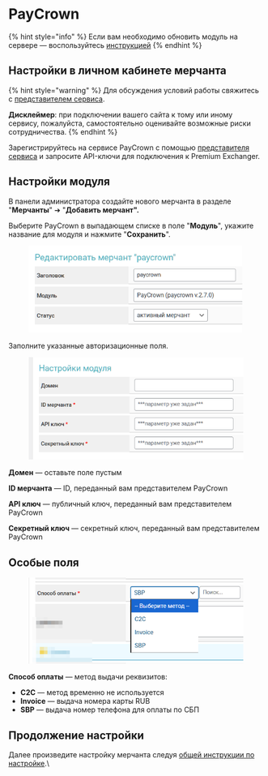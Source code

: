 # PayCrown

{% hint style="info" %}
Если вам необходимо обновить модуль на сервере — воспользуйтесь [инструкцией](https://premium.gitbook.io/main/osnovnye-nastroiki/faq/obnovlenie-failov-skripta-na-servere/kak-obnovit-faily-na-servere#moduli-merchantov-i-avtovyplat)
{% endhint %}

## Настройки в личном кабинете мерчанта

{% hint style="warning" %}
Для обсуждения условий работы свяжитесь с [представителем сервиса](https://t.me/paycrown_chief).

**Дисклеймер**: при подключении вашего сайта к тому или иному сервису, пожалуйста, самостоятельно оценивайте возможные риски сотрудничества.
{% endhint %}

Зарегистрируйтесь на сервисе PayCrown с помощью [представителя сервиса](https://t.me/paycrown_chief) и запросите API-ключи для подключения к Premium Exchanger.

## Настройки модуля

В панели администратора создайте нового мерчанта в разделе "**Мерчанты**" ➔ "**Добавить мерчант".**

Выберите PayCrown в выпадающем списке в поле "**Модуль**", укажите название для модуля и нажмите "**Сохранить**".

<figure><img src="../../../.gitbook/assets/image (1) (1) (1) (1) (1) (1) (1) (1) (1) (1).png" alt="" width="422"><figcaption></figcaption></figure>

Заполните указанные авторизационные поля.

<figure><img src="../../../.gitbook/assets/image (3) (1) (1) (1) (1).png" alt="" width="439"><figcaption></figcaption></figure>

**Домен** — оставьте поле пустым

**ID мерчанта** — ID, переданный вам представителем PayCrown

**API ключ** — публичный ключ, переданный вам представителем PayCrown

**Секретный ключ** — секретный ключ, переданный вам представителем PayCrown

## Особые поля

<figure><img src="../../../.gitbook/assets/image (2) (1) (1) (1) (1) (1) (1) (1) (1).png" alt="" width="439"><figcaption></figcaption></figure>

**Способ оплаты** — метод выдачи реквизитов:

* **C2C** — метод временно не используется
* **Invoice** — выдача номера карты RUB
* **SBP** — выдача номер телефона для оплаты по СБП

## Продолжение настройки

Далее произведите настройку мерчанта следуя [общей инструкции по настройке](https://premium.gitbook.io/rukovodstvo-polzovatelya/osnovnye-nastroiki/merchanty-i-avtovyplaty/merchanty/obshie-nastroiki-merchantov).\

